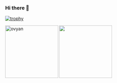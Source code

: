 ### Hi there 👋

[![trophy](https://github-profile-trophy.vercel.app/?username=ovyan&theme=onedark)](https://github.com/ryo-ma/github-profile-trophy)


<div>
<img height="170" align="left" src="https://github-readme-stats.vercel.app/api?username=ovyan&count_private=true&include_all_commits=true&theme=onedark" alt="ovyan" />
<img height="170" src="https://github-readme-stats.vercel.app/api/top-langs/?username=ovyan&layout=compact&theme=onedark&langs_count=15" />
</div>


<!--
**ovyan/ovyan** is a ✨ _special_ ✨ repository because its `README.md` (this file) appears on your GitHub profile.

Here are some ideas to get you started:

- 🔭 I’m currently working on ...
- 🌱 I’m currently learning ...
- 👯 I’m looking to collaborate on ...
- 🤔 I’m looking for help with ...
- 💬 Ask me about ...
- 📫 How to reach me: ...
- 😄 Pronouns: ...
- ⚡ Fun fact: ...
-->

